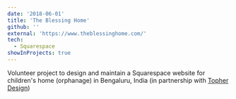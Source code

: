 ```yaml
---
date: '2018-06-01'
title: 'The Blessing Home'
github: ''
external: 'https://www.theblessinghome.com/'
tech:
  - Squarespace
showInProjects: true
---
```


Volunteer project to design and maintain a Squarespace website for children's home (orphanage) in Bengaluru, India (in partnership with <a href='http://topher.design/' target='_blank'>Topher Design</a>)

